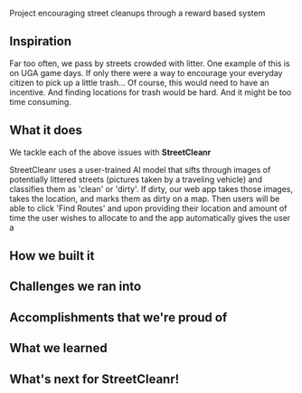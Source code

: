 Project encouraging street cleanups through a reward based system

## Inspiration
Far too often, we pass by streets crowded with litter. One example of this is on UGA game days. If only there were a way to encourage your everyday citizen to pick up a little trash... Of course, this would need to have an incentive. And finding locations for trash would be hard. And it might be too time consuming.
## What it does
We tackle each of the above issues with **StreetCleanr**

StreetCleanr uses a user-trained AI model that sifts through images of potentially littered streets (pictures taken by a traveling vehicle) and classifies them as 'clean' or 'dirty'. If dirty, our web app takes those images, takes the location, and marks them as dirty on a map. Then users will be able to click 'Find Routes' and upon providing their location and amount of time the user wishes to allocate to and the app automatically gives the user a
## How we built it

## Challenges we ran into

## Accomplishments that we're proud of

## What we learned

## What's next for StreetCleanr!
